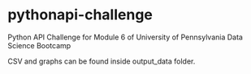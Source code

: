 # pythonapi-challenge
Python API Challenge for Module 6 of University of Pennsylvania Data Science Bootcamp

CSV and graphs can be found inside output_data folder.
